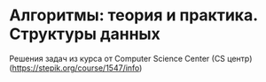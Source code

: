 # Алгоритмы: теория и практика. Структуры данных

Решения задач из курса от Computer Science Center (CS центр) (https://stepik.org/course/1547/info)
